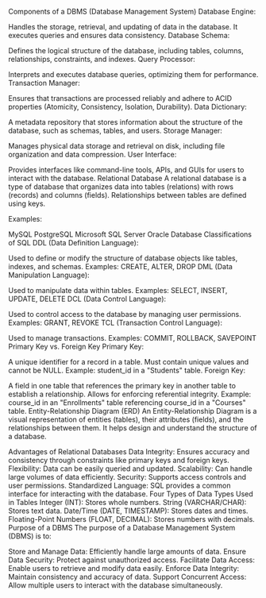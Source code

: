 Components of a DBMS (Database Management System)
Database Engine:

Handles the storage, retrieval, and updating of data in the database. It executes queries and ensures data consistency.
Database Schema:

Defines the logical structure of the database, including tables, columns, relationships, constraints, and indexes.
Query Processor:

Interprets and executes database queries, optimizing them for performance.
Transaction Manager:

Ensures that transactions are processed reliably and adhere to ACID properties (Atomicity, Consistency, Isolation, Durability).
Data Dictionary:

A metadata repository that stores information about the structure of the database, such as schemas, tables, and users.
Storage Manager:

Manages physical data storage and retrieval on disk, including file organization and data compression.
User Interface:

Provides interfaces like command-line tools, APIs, and GUIs for users to interact with the database.
Relational Database
A relational database is a type of database that organizes data into tables (relations) with rows (records) and columns (fields). Relationships between tables are defined using keys.

Examples:

MySQL
PostgreSQL
Microsoft SQL Server
Oracle Database
Classifications of SQL
DDL (Data Definition Language):

Used to define or modify the structure of database objects like tables, indexes, and schemas.
Examples: CREATE, ALTER, DROP
DML (Data Manipulation Language):

Used to manipulate data within tables.
Examples: SELECT, INSERT, UPDATE, DELETE
DCL (Data Control Language):

Used to control access to the database by managing user permissions.
Examples: GRANT, REVOKE
TCL (Transaction Control Language):

Used to manage transactions.
Examples: COMMIT, ROLLBACK, SAVEPOINT
Primary Key vs. Foreign Key
Primary Key:

A unique identifier for a record in a table.
Must contain unique values and cannot be NULL.
Example: student_id in a "Students" table.
Foreign Key:

A field in one table that references the primary key in another table to establish a relationship.
Allows for enforcing referential integrity.
Example: course_id in an "Enrollments" table referencing course_id in a "Courses" table.
Entity-Relationship Diagram (ERD)
An Entity-Relationship Diagram is a visual representation of entities (tables), their attributes (fields), and the relationships between them. It helps design and understand the structure of a database.

Advantages of Relational Databases
Data Integrity: Ensures accuracy and consistency through constraints like primary keys and foreign keys.
Flexibility: Data can be easily queried and updated.
Scalability: Can handle large volumes of data efficiently.
Security: Supports access controls and user permissions.
Standardized Language: SQL provides a common interface for interacting with the database.
Four Types of Data Types Used in Tables
Integer (INT): Stores whole numbers.
String (VARCHAR/CHAR): Stores text data.
Date/Time (DATE, TIMESTAMP): Stores dates and times.
Floating-Point Numbers (FLOAT, DECIMAL): Stores numbers with decimals.
Purpose of a DBMS
The purpose of a Database Management System (DBMS) is to:

Store and Manage Data: Efficiently handle large amounts of data.
Ensure Data Security: Protect against unauthorized access.
Facilitate Data Access: Enable users to retrieve and modify data easily.
Enforce Data Integrity: Maintain consistency and accuracy of data.
Support Concurrent Access: Allow multiple users to interact with the database simultaneously.